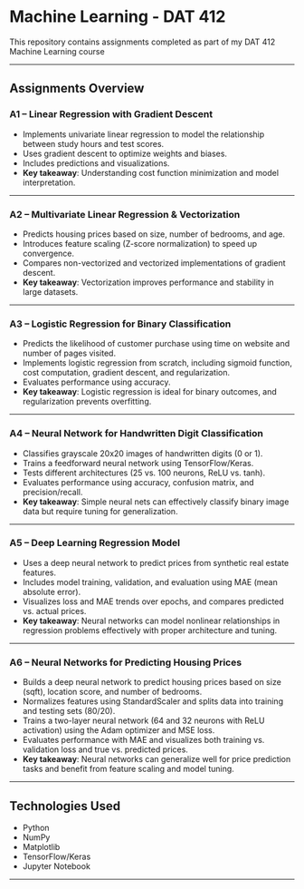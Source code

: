 # Machine Learning - DAT 412
This repository contains assignments completed as part of my DAT 412 Machine Learning course

---

## Assignments Overview

###  A1 – Linear Regression with Gradient Descent
- Implements univariate linear regression to model the relationship between study hours and test scores.
- Uses gradient descent to optimize weights and biases.
- Includes predictions and visualizations.
- **Key takeaway**: Understanding cost function minimization and model interpretation.

---

### A2 – Multivariate Linear Regression & Vectorization
- Predicts housing prices based on size, number of bedrooms, and age.
- Introduces feature scaling (Z-score normalization) to speed up convergence.
- Compares non-vectorized and vectorized implementations of gradient descent.
- **Key takeaway**: Vectorization improves performance and stability in large datasets.

---

### A3 – Logistic Regression for Binary Classification
- Predicts the likelihood of customer purchase using time on website and number of pages visited.
- Implements logistic regression from scratch, including sigmoid function, cost computation, gradient descent, and regularization.
- Evaluates performance using accuracy.
- **Key takeaway**: Logistic regression is ideal for binary outcomes, and regularization prevents overfitting.

---

### A4 – Neural Network for Handwritten Digit Classification
- Classifies grayscale 20x20 images of handwritten digits (0 or 1).
- Trains a feedforward neural network using TensorFlow/Keras.
- Tests different architectures (25 vs. 100 neurons, ReLU vs. tanh).
- Evaluates performance using accuracy, confusion matrix, and precision/recall.
- **Key takeaway**: Simple neural nets can effectively classify binary image data but require tuning for generalization.

---

### A5 – Deep Learning Regression Model
- Uses a deep neural network to predict prices from synthetic real estate features.
- Includes model training, validation, and evaluation using MAE (mean absolute error).
- Visualizes loss and MAE trends over epochs, and compares predicted vs. actual prices.
- **Key takeaway**: Neural networks can model nonlinear relationships in regression problems effectively with proper architecture and tuning.

---

### A6 – Neural Networks for Predicting Housing Prices
- Builds a deep neural network to predict housing prices based on size (sqft), location score, and number of bedrooms.
- Normalizes features using StandardScaler and splits data into training and testing sets (80/20).
- Trains a two-layer neural network (64 and 32 neurons with ReLU activation) using the Adam optimizer and MSE loss.
- Evaluates performance with MAE and visualizes both training vs. validation loss and true vs. predicted prices.
- **Key takeaway**: Neural networks can generalize well for price prediction tasks and benefit from feature scaling and model tuning.

---

## Technologies Used
- Python
- NumPy
- Matplotlib
- TensorFlow/Keras
- Jupyter Notebook

---


